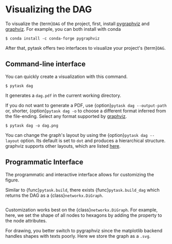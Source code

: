 # Visualizing the DAG

To visualize the {term}`DAG` of the project, first, install
[pygraphviz](https://github.com/pygraphviz/pygraphviz) and
[graphviz](https://graphviz.org/). For example, you can both install with conda

```console
$ conda install -c conda-forge pygraphviz
```

After that, pytask offers two interfaces to visualize your project's {term}`DAG`.

## Command-line interface

You can quickly create a visualization with this command.

```console
$ pytask dag
```

It generates a `dag.pdf` in the current working directory.

If you do not want to generate a PDF, use {option}`pytask dag --output-path` or,
shorter, {option}`pytask dag -o` to choose a different format inferred from the
file-ending. Select any format supported by
[graphviz](https://graphviz.org/docs/outputs/).

```console
$ pytask dag -o dag.png
```

You can change the graph's layout by using the {option}`pytask dag --layout` option. Its
default is set to `dot` and produces a hierarchical structure. graphviz supports other
layouts, which are listed [here](https://graphviz.org/docs/layouts/).

## Programmatic Interface

The programmatic and interactive interface allows for customizing the figure.

Similar to {func}`pytask.build`, there exists {func}`pytask.build_dag` which returns the
DAG as a {class}`networkx.DiGraph`.

```{literalinclude} ../../../docs_src/tutorials/visualizing_the_dag.py
```

Customization works best on the {class}`networkx.DiGraph`. For example, here, we set the
shape of all nodes to hexagons by adding the property to the node attributes.

For drawing, you better switch to pygraphviz since the matplotlib backend handles shapes
with texts poorly. Here we store the graph as a `.svg`.
